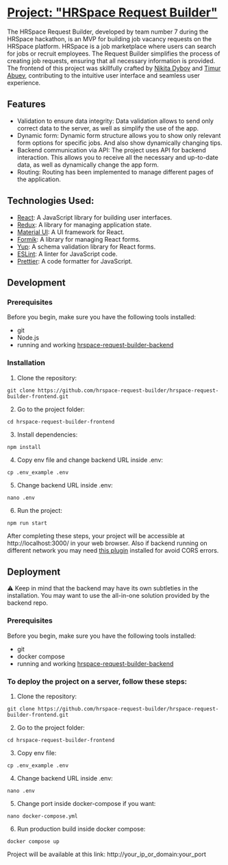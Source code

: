 # [Project: "HRSpace Request Builder"](http://185.221.162.231:81)

The HRSpace Request Builder, developed by team number 7 during the HRSpace hackathon, is an MVP for building job vacancy requests on the HRSpace platform. HRSpace is a job marketplace where users can search for jobs or recruit employees. The Request Builder simplifies the process of creating job requests, ensuring that all necessary information is provided. The frontend of this project was skillfully crafted by [Nikita Dybov](https://github.com/LedyBacer) and [Timur Abuev](https://github.com/TimAbuev), contributing to the intuitive user interface and seamless user experience.
## Features

- Validation to ensure data integrity: Data validation allows to send only correct data to the server, as well as simplify the use of the app.
- Dynamic form: Dynamic form structure allows you to show only relevant form options for specific jobs. And also show dynamically changing tips.
- Backend communication via API: The project uses API for backend interaction. This allows you to receive all the necessary and up-to-date data, as well as dynamically change the app form.
- Routing: Routing has been implemented to manage different pages of the application. 

## Technologies Used:

- [React](https://react.dev/): A JavaScript library for building user interfaces.
- [Redux](https://redux.js.org/): A library for managing application state.
- [Material UI](https://mui.com/material-ui/): A UI framework for React.
- [Formik](https://formik.org/): A library for managing React forms.
- [Yup](https://github.com/jquense/yup): A schema validation library for React forms.
- [ESLint](https://eslint.org/): A linter for JavaScript code.
- [Prettier](https://prettier.io/): A code formatter for JavaScript.

## Development

### Prerequisites

Before you begin, make sure you have the following tools installed:

- git
- Node.js
- running and working [hrspace-request-builder-backend](https://github.com/hrspace-request-builder/hrspace-request-builder-backend)

### Installation

1. Clone the repository:
```
git clone https://github.com/hrspace-request-builder/hrspace-request-builder-frontend.git
```
2. Go to the project folder:
```
cd hrspace-request-builder-frontend
```
3. Install dependencies:
```
npm install
```
4. Copy env file and change backend URL inside .env:
```
cp .env_example .env
```
5. Change backend URL inside .env:
```
nano .env
```
6. Run the project:
```
npm run start
```

After completing these steps, your project will be accessible at http://localhost:3000/ in your web browser. Also if backend running on different network you may need [this plugin](https://chromewebstore.google.com/detail/allow-cors-access-control/lhobafahddgcelffkeicbaginigeejlf) installed for avoid CORS errors.

## Deployment

⚠️ Keep in mind that the backend may have its own subtleties in the installation. You may want to use the all-in-one solution provided by the backend repo.

### Prerequisites

Before you begin, make sure you have the following tools installed:

- git
- docker compose
- running and working [hrspace-request-builder-backend](https://github.com/hrspace-request-builder/hrspace-request-builder-backend)

### To deploy the project on a server, follow these steps:

1. Clone the repository:
```
git clone https://github.com/hrspace-request-builder/hrspace-request-builder-frontend.git
```
2. Go to the project folder:
```
cd hrspace-request-builder-frontend
```
3. Copy env file:
```
cp .env_example .env
```
4. Change backend URL inside .env:
```
nano .env
```
5. Change port inside docker-compose if you want:
```
nano docker-compose.yml
```
6. Run production build inside docker compose:
```
docker compose up
```
Project will be available at this link: http://your_ip_or_domain:your_port
